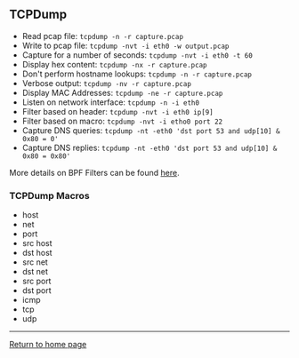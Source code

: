 ## TCPDump

- Read pcap file: `tcpdump -n -r capture.pcap`
- Write to pcap file: `tcpdump -nvt -i eth0 -w output.pcap`
- Capture for a number of seconds: `tcpdump -nvt -i eth0 -t 60`
- Display hex content: `tcpdump -nx -r capture.pcap`
- Don't perform hostname lookups: `tcpdump -n -r capture.pcap`
- Verbose output: `tcpdump -nv -r capture.pcap`
- Display MAC Addresses: `tcpdump -ne -r capture.pcap`
- Listen on network interface: `tcpdump -n -i eth0`
- Filter based on header: `tcpdump -nvt -i eth0 ip[9]`
- Filter based on macro: `tcpdump -nvt -i etho0 port 22`
- Capture DNS queries: `tcpdump -nt -eth0 'dst port 53 and udp[10] & 0x80 = 0'`
- Capture DNS replies: `tcpdump -nt -eth0 'dst port 53 and udp[10] & 0x80 = 0x80'`

More details on BPF Filters can be found [here](https://www.ibm.com/docs/en/qsip/7.4?topic=queries-berkeley-packet-filters). 

### TCPDump Macros
- host
- net
- port
- src host
- dst host
- src net
- dst net
- src port
- dst port
- icmp
- tcp
- udp

*** 
[Return to home page](../README.md)